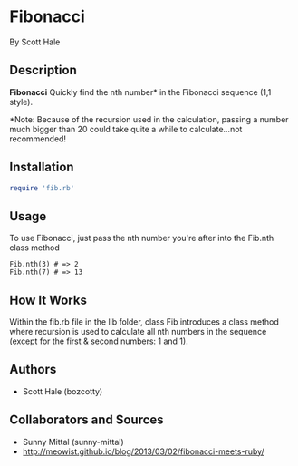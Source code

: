 # Fibonacci
<!-- If you'd like to use a logo instead uncomment this code and remove the text above this line

  ![Logo](URL to logo img file goes here)

-->

By Scott Hale

## Description
**Fibonacci** Quickly find the nth number* in the Fibonacci sequence (1,1 style).

*Note: Because of the recursion used in the calculation, passing a number much bigger than 20 could take quite a while to calculate...not recommended!

## Installation

```ruby
require 'fib.rb'
```

## Usage

To use Fibonacci, just pass the nth number you're after into the Fib.nth class method

```erb
Fib.nth(3) # => 2
Fib.nth(7) # => 13
```


## How It Works

Within the fib.rb file in the lib folder, class Fib introduces a class method where recursion is used to calculate all nth numbers in the sequence (except for the first & second numbers: 1 and 1).


## Authors

* Scott Hale (bozcotty)

## Collaborators and Sources

* Sunny Mittal (sunny-mittal)
* http://meowist.github.io/blog/2013/03/02/fibonacci-meets-ruby/


